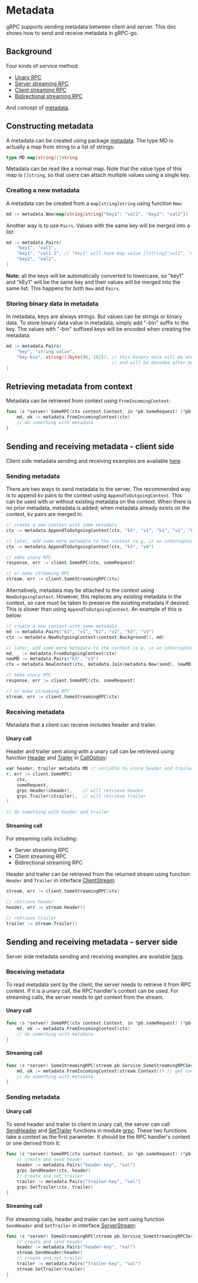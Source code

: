 # Metadata

gRPC supports sending metadata between client and server.
This doc shows how to send and receive metadata in gRPC-go.

## Background

Four kinds of service method:

- [Unary RPC](https://grpc.io/docs/guides/concepts.html#unary-rpc)
- [Server streaming RPC](https://grpc.io/docs/guides/concepts.html#server-streaming-rpc)
- [Client streaming RPC](https://grpc.io/docs/guides/concepts.html#client-streaming-rpc)
- [Bidirectional streaming RPC](https://grpc.io/docs/guides/concepts.html#bidirectional-streaming-rpc)

And concept of [metadata](https://grpc.io/docs/guides/concepts.html#metadata).

## Constructing metadata

A metadata can be created using package [metadata](https://godoc.org/github.com/e421083458/grpc-proxy/metadata).
The type MD is actually a map from string to a list of strings:

```go
type MD map[string][]string
```

Metadata can be read like a normal map.
Note that the value type of this map is `[]string`,
so that users can attach multiple values using a single key.

### Creating a new metadata

A metadata can be created from a `map[string]string` using function `New`:

```go
md := metadata.New(map[string]string{"key1": "val1", "key2": "val2"})
```

Another way is to use `Pairs`.
Values with the same key will be merged into a list:

```go
md := metadata.Pairs(
    "key1", "val1",
    "key1", "val1-2", // "key1" will have map value []string{"val1", "val1-2"}
    "key2", "val2",
)
```

__Note:__ all the keys will be automatically converted to lowercase,
so "key1" and "kEy1" will be the same key and their values will be merged into the same list.
This happens for both `New` and `Pairs`.

### Storing binary data in metadata

In metadata, keys are always strings. But values can be strings or binary data.
To store binary data value in metadata, simply add "-bin" suffix to the key.
The values with "-bin" suffixed keys will be encoded when creating the metadata:

```go
md := metadata.Pairs(
    "key", "string value",
    "key-bin", string([]byte{96, 102}), // this binary data will be encoded (base64) before sending
                                        // and will be decoded after being transferred.
)
```

## Retrieving metadata from context

Metadata can be retrieved from context using `FromIncomingContext`:

```go
func (s *server) SomeRPC(ctx context.Context, in *pb.SomeRequest) (*pb.SomeResponse, err) {
    md, ok := metadata.FromIncomingContext(ctx)
    // do something with metadata
}
```

## Sending and receiving metadata - client side

Client side metadata sending and receiving examples are available [here](../examples/features/metadata/client/main.go).

### Sending metadata

There are two ways to send metadata to the server. The recommended way is to append kv pairs to the context using
`AppendToOutgoingContext`. This can be used with or without existing metadata on the context. When there is no prior
metadata, metadata is added; when metadata already exists on the context, kv pairs are merged in.

```go
// create a new context with some metadata
ctx := metadata.AppendToOutgoingContext(ctx, "k1", "v1", "k1", "v2", "k2", "v3")

// later, add some more metadata to the context (e.g. in an interceptor)
ctx := metadata.AppendToOutgoingContext(ctx, "k3", "v4")

// make unary RPC
response, err := client.SomeRPC(ctx, someRequest)

// or make streaming RPC
stream, err := client.SomeStreamingRPC(ctx)
```

Alternatively, metadata may be attached to the context using `NewOutgoingContext`. However, this
replaces any existing metadata in the context, so care must be taken to preserve the existing
metadata if desired. This is slower than using `AppendToOutgoingContext`. An example of this
is below:

```go
// create a new context with some metadata
md := metadata.Pairs("k1", "v1", "k1", "v2", "k2", "v3")
ctx := metadata.NewOutgoingContext(context.Background(), md)

// later, add some more metadata to the context (e.g. in an interceptor)
md, _ := metadata.FromOutgoingContext(ctx)
newMD := metadata.Pairs("k3", "v3")
ctx = metadata.NewContext(ctx, metadata.Join(metadata.New(send), newMD))

// make unary RPC
response, err := client.SomeRPC(ctx, someRequest)

// or make streaming RPC
stream, err := client.SomeStreamingRPC(ctx)
```

### Receiving metadata

Metadata that a client can receive includes header and trailer.

#### Unary call

Header and trailer sent along with a unary call can be retrieved using function [Header](https://godoc.org/github.com/e421083458/grpc-proxy#Header) and [Trailer](https://godoc.org/github.com/e421083458/grpc-proxy#Trailer) in [CallOption](https://godoc.org/github.com/e421083458/grpc-proxy#CallOption):

```go
var header, trailer metadata.MD // variable to store header and trailer
r, err := client.SomeRPC(
    ctx,
    someRequest,
    grpc.Header(&header),    // will retrieve header
    grpc.Trailer(&trailer),  // will retrieve trailer
)

// do something with header and trailer
```

#### Streaming call

For streaming calls including:

- Server streaming RPC
- Client streaming RPC
- Bidirectional streaming RPC

Header and trailer can be retrieved from the returned stream using function `Header` and `Trailer` in interface [ClientStream](https://godoc.org/github.com/e421083458/grpc-proxy#ClientStream):

```go
stream, err := client.SomeStreamingRPC(ctx)

// retrieve header
header, err := stream.Header()

// retrieve trailer
trailer := stream.Trailer()

```

## Sending and receiving metadata - server side

Server side metadata sending and receiving examples are available [here](../examples/features/metadata/server/main.go).

### Receiving metadata

To read metadata sent by the client, the server needs to retrieve it from RPC context.
If it is a unary call, the RPC handler's context can be used.
For streaming calls, the server needs to get context from the stream.

#### Unary call

```go
func (s *server) SomeRPC(ctx context.Context, in *pb.someRequest) (*pb.someResponse, error) {
    md, ok := metadata.FromIncomingContext(ctx)
    // do something with metadata
}
```

#### Streaming call

```go
func (s *server) SomeStreamingRPC(stream pb.Service_SomeStreamingRPCServer) error {
    md, ok := metadata.FromIncomingContext(stream.Context()) // get context from stream
    // do something with metadata
}
```

### Sending metadata

#### Unary call

To send header and trailer to client in unary call, the server can call [SendHeader](https://godoc.org/github.com/e421083458/grpc-proxy#SendHeader) and [SetTrailer](https://godoc.org/github.com/e421083458/grpc-proxy#SetTrailer) functions in module [grpc](https://godoc.org/github.com/e421083458/grpc-proxy).
These two functions take a context as the first parameter.
It should be the RPC handler's context or one derived from it:

```go
func (s *server) SomeRPC(ctx context.Context, in *pb.someRequest) (*pb.someResponse, error) {
    // create and send header
    header := metadata.Pairs("header-key", "val")
    grpc.SendHeader(ctx, header)
    // create and set trailer
    trailer := metadata.Pairs("trailer-key", "val")
    grpc.SetTrailer(ctx, trailer)
}
```

#### Streaming call

For streaming calls, header and trailer can be sent using function `SendHeader` and `SetTrailer` in interface [ServerStream](https://godoc.org/github.com/e421083458/grpc-proxy#ServerStream):

```go
func (s *server) SomeStreamingRPC(stream pb.Service_SomeStreamingRPCServer) error {
    // create and send header
    header := metadata.Pairs("header-key", "val")
    stream.SendHeader(header)
    // create and set trailer
    trailer := metadata.Pairs("trailer-key", "val")
    stream.SetTrailer(trailer)
}
```

